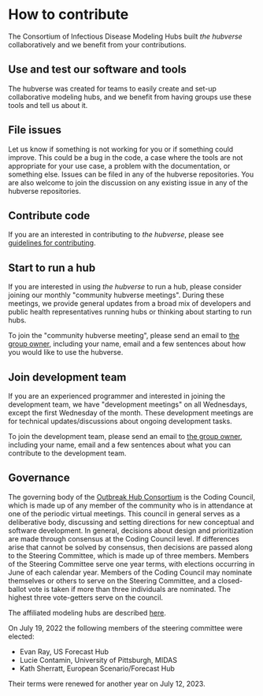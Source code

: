 # How to contribute

The Consortium of Infectious Disease Modeling Hubs built _the hubverse_ collaboratively and we benefit from your contributions.  

## Use and test our software and tools  

The hubverse was created for teams to easily create and set-up collaborative modeling hubs, and we benefit from having groups use these tools and tell us about it.  

## File issues  

Let us know if something is not working for you or if something could improve. This could be a bug in the code, a case where the tools are not appropriate for your use case, a problem with the documentation, or something else. Issues can be filed in any of the hubverse repositories.  You are also welcome to join the discussion on any existing issue in any of the hubverse repositories.

## Contribute code

If you are an interested in contributing to _the hubverse_, please see [guidelines for contributing](https://infectious-disease-modeling-hubs.github.io/hubUtils/CONTRIBUTING.html).  

## Start to run a hub

If you are interested in using _the hubverse_ to run a hub, please consider joining our monthly "community hubverse meetings". During these meetings, we provide general updates from a broad mix of developers and public health representatives running hubs or thinking about starting to run hubs.  

To join the "community hubverse meeting", please send an email to [the group owner](mailto:hubverse+owner@groups.io), including your name, email and a few sentences about how you would like to use the hubverse.  


## Join development team

If you are an experienced programmer and interested in joining the development team, we have "development meetings" on all Wednesdays, except the first Wednesday of the month. These development meetings are for technical updates/discussions about ongoing development tasks. 

To join the development team, please send an email to [the group owner](mailto:hubverse+owner@groups.io), including your name, email and a few sentences about what you can contribute to the development team.

## Governance  
The governing body of the [Outbreak Hub Consortium](../index.md) is the Coding Council, which is made up of any member of the community who is in attendance at one of the periodic virtual meetings.  This council in general serves as a deliberative body, discussing and setting directions for new conceptual and software development. In general, decisions about design and prioritization are made through consensus at the Coding Council level. If differences arise that cannot be solved by consensus, then decisions are passed along to the Steering Committee, which is made up of three members. Members of the Steering Committee serve one year terms, with elections occurring in June of each calendar year. Members of the Coding Council may nominate themselves or others to serve on the Steering Committee, and a closed-ballot vote is taken if more than three individuals are nominated. The highest three vote-getters serve on the council.

The affiliated modeling hubs are described [here](../index.md).


On July 19, 2022 the following members of the steering committee were elected:
   - Evan Ray, US Forecast Hub
   - Lucie Contamin, University of Pittsburgh, MIDAS
   - Kath Sherratt,  European Scenario/Forecast Hub
   
Their terms were renewed for another year on July 12, 2023.  

